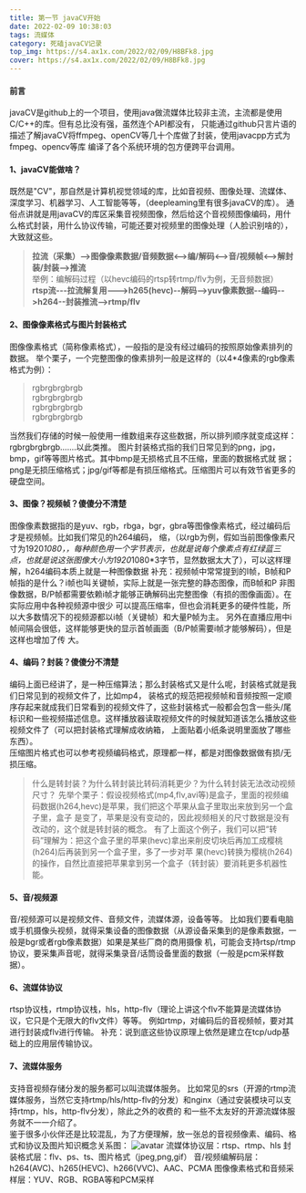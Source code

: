 ```yaml
---
title: 第一节 javaCV开始
date: 2022-02-09 10:38:03
tags: 流媒体
category: 死磕javaCV记录
top_img: https://s4.ax1x.com/2022/02/09/H8BFk8.jpg
cover: https://s4.ax1x.com/2022/02/09/H8BFk8.jpg
---
```

#### 前言
  javaCV是github上的一个项目，使用java做流媒体比较非主流，主流都是使用C/C++的库。但有总比没有强，虽然连个API都没有，
只能通过github只言片语的描述了解javaCV将ffmpeg、openCV等几十个库做了封装，使用javacpp方式为fmpeg、opencv等库
编译了各个系统环境的包方便跨平台调用。
#### 1、javaCV能做啥？
既然是"CV"，那自然是计算机视觉领域的库，比如音视频、图像处理、流媒体、深度学习、机器学习、人工智能等等，（deepleaming里有很多javaCV的库）。
通俗点讲就是用javaCV的库区采集音视频图像，然后给这个音视频图像编码，用什么格式封装，用什么协议传输，可能还要对视频里的图像处理（人脸识别啥的），
大致就这些。  
> **拉流（采集）-->图像像素数据/音频数据<-->编/解码<-->音/视频帧<-->解封装/封装-->推流**  
> 举例：编解码过程（以hevc编码的rtsp转rtmp/flv为例，⽆⾳频数据）  
> **rtsp流---拉流解复⽤--->h265(hevc)--解码-->yuv像素数据--编码-->h264--封装推流-->rtmp/flv**
#### 2、图像像素格式与图⽚封装格式
图像像素格式（简称像素格式），⼀般指的是没有经过编码的按照原始像素排列的数据。
举个栗⼦，⼀个完整图像的像素排列⼀般是这样的（以4*4像素的rgb像素格式为例）：  
> rgbrgbrgbrgb  
> rgbrgbrgbrgb    
> rgbrgbrgbrgb  
> rgbrgbrgbrgb
>
当然我们存储的时候⼀般使⽤⼀维数组来存这些数据，所以排列顺序就变成这样：rgbrgbrgbrgb.......以此类推。
图⽚封装格式指的我们⽇常⻅到的png，jpg，bmp，gif等等图⽚格式。其中bmp是⽆损格式且不压缩，⾥⾯的数据格式就
据；png是⽆损压缩格式；jpg/gif等都是有损压缩格式。压缩图⽚可以有效节省更多的硬盘空间。
#### 3、图像？视频帧？傻傻分不清楚
图像像素数据指的是yuv、rgb，rbga，bgr，gbra等图像像素格式，经过编码后才是视频帧。⽐如我们常⻅的h264编码，
缩，（以rgb为例，假如当前图像像素尺⼨为1920*1080，，每种颜⾊⽤⼀个字节表示，也就是说每个像素点有红绿蓝三
点，也就是说这张图像⼤⼩为1920*1080*3字节，显然数据太⼤了），可以这样理解，h264编码本质上就是⼀种图像数据
补充：视频帧中常常提到的I帧，B帧和P帧指的是什么？i帧也叫关键帧，实际上就是⼀张完整的静态图像，⽽B帧和P
⾮图像数据，B/P帧都需要依赖i帧才能够正确解码出完整图像（有损的图像画⾯）。在实际应⽤中各种视频源中很少
可以提⾼压缩率，但也会消耗更多的硬件性能，所以⼤多数情况下的视频源都以i帧（关键帧）和⼤量P帧为主。
另外在直播应⽤中i帧间隔会很低，这样能够更快的显示⾸帧画⾯（B/P帧需要i帧才能够解码），但是这样也增加了传
⼤。
#### 4、编码？封装？傻傻分不清楚
编码上⾯已经讲了，是⼀种压缩算法；那么封装格式⼜是什么呢，封装格式就是我们⽇常⻅到的视频⽂件了，⽐如mp4，
装格式的规范把视频帧和⾳频按照⼀定顺序存起来就成我们⽇常看到的视频⽂件了，这些封装格式⼀般都会包含⼀些头/尾
标识和一些视频描述信息。这样播放器读取视频⽂件的时候就知道该怎么播放这些视频⽂件了（可以把封装格式理解成收纳箱，
上⾯贴着⼩纸条说明⾥⾯放了哪些东西）。  
压缩图⽚格式也可以参考视频编码格式，原理都⼀样，都是对图像数据做有损/⽆损压缩。  
> 什么是转封装？为什么转封装⽐转码消耗更少？为什么转封装⽆法改动视频尺⼨？
先举个栗⼦：假设视频格式(mp4,flv,avi等)是盒⼦，⾥⾯的视频编码数据(h264,hevc)是苹果，我们把这个苹果从盒⼦⾥取出来放到另⼀个盒⼦⾥，盒⼦
是变了，苹果是没有变动的，因此视频相关的尺⼨数据是没有改动的，这个就是转封装的概念。
有了上⾯这个例⼦，我们可以把“转码”理解为：把这个盒⼦⾥的苹果(hevc)拿出来削⽪切块后再加⼯成樱桃(h264)后再装到另⼀个盒⼦⾥，多了⼀步对苹
果(hevc)转换为樱桃(h264)的操作，⾃然⽐直接把苹果拿到另⼀个盒⼦（转封装）要消耗更多机器性能。
#### 5、⾳/视频源
⾳/视频源可以是视频⽂件、⾳频⽂件，流媒体源，设备等等。
⽐如我们要看电脑或⼿机摄像头视频，就得采集设备的图像数据（从源设备采集到的是像素数据，⼀般是bgr或者rgb像素数据）如果是某些⼚商的商⽤摄像
机，可能会⽀持rtsp/rtmp协议，要采集声⾳呢，就得采集录⾳/话筒设备⾥⾯的数据（⼀般是pcm采样数据）。
#### 6、流媒体协议
rtsp协议栈，rtmp协议栈，hls，http-flv（理论上讲这个flv不能算是流媒体协议，它只是个⽆限⼤的flv⽂件）等等。
例如rtmp，对编码后的⾳视频帧，要对其进⾏封装成flv进⾏传输。
补充：说到底这些协议原理上依然是建⽴在tcp/udp基础上的应⽤层传输协议。
#### 7、流媒体服务
⽀持⾳视频存储分发的服务都可以叫流媒体服务。
⽐如常⻅的srs（开源的rtmp流媒体服务，当然它⽀持rtmp/hls/http-flv的分发）和nginx（通过安装模块可以⽀持rtmp，hls，http-flv分发），除此之外的收费的
和⼀些不太友好的开源流媒体服务就不⼀⼀介绍了。   
鉴于很多⼩伙伴还是⽐较混乱，为了⽅便理解，放⼀张总的⾳视频像素、编码、格式和协议及图⽚知识概念关系图：
![avatar](https://s4.ax1x.com/2022/02/09/HGCNHe.png)
流媒体协议层：rtsp、rtmp、hls
封装格式层：flv、ps、ts、图⽚格式（jpeg,png,gif）
⾳/视频编解码层：h264(AVC)、h265(HEVC)、h266(VVC)、AAC、PCMA
图像像素格式和⾳频采样层：YUV、RGB、RGBA等和PCM采样